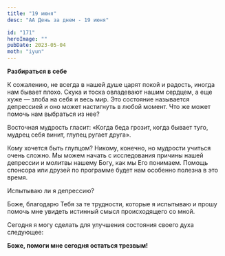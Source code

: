 ```yaml
---
title: "19 июня"
desc: "АА День за днем - 19 июня"

id: "171"
heroImage: ""
pubDate: 2023-05-04
moth: "iyun"
---
```


**Разбираться в себе**

К сожалению, не всегда в нашей душе царят покой и радость, иногда нам бывает
плохо. Скука и тоска овладевают нашим сердцем, а еще хуже — злоба на себя и
весь мир. Это состояние называется депрессией и оно может настигнуть в любой
момент. Что же может помочь нам выбраться из нее?

Восточная мудрость гласит: «Когда беда грозит, когда бывает туго, мудрец себя
винит, глупец ругает друга».

Кому хочется быть глупцом? Никому, конечно, но мудрости учиться очень сложно.
Мы можем начать с исследования причины нашей депрессии и молитвы нашему Богу,
как мы Его понимаем. Помощь спонсора или друзей по программе будет нам
особенно полезна в это время.

Испытываю ли я депрессию?

Боже, благодарю Тебя за те трудности, которые я испытываю и прошу помочь мне
увидеть истинный смысл происходящего со мной.

Сегодня я могу сделать для улучшения состояния своего духа следующее:

**Боже, помоги мне сегодня остаться трезвым!**
